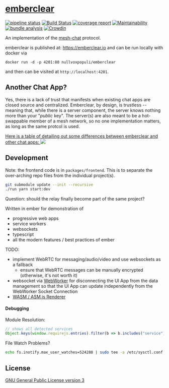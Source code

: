 # [emberclear](https://emberclear.io)
[![pipeline status](https://gitlab.com/NullVoxPopuli/emberclear/badges/master/pipeline.svg)](https://gitlab.com/NullVoxPopuli/emberclear/commits/master)
[![Build Status](https://travis-ci.com/NullVoxPopuli/emberclear.svg?branch=master)](https://travis-ci.com/NullVoxPopuli/emberclear)
[![coverage report](https://gitlab.com/NullVoxPopuli/emberclear/badges/master/coverage.svg)](https://nullvoxpopuli.gitlab.io/emberclear/master/coverage)
[![Maintainability](https://api.codeclimate.com/v1/badges/3f2faa686db3db3a52f8/maintainability)](https://codeclimate.com/github/NullVoxPopuli/emberclear/maintainability)
[![bundle analysis](https://img.shields.io/badge/bundle-analysis-blue.svg)](https://nullvoxpopuli.gitlab.io/emberclear/master/bundle.html)
[![Crowdin](https://d322cqt584bo4o.cloudfront.net/emberclear/localized.svg)](https://crowdin.com/project/emberclear)



An implementation of the [mesh-chat](https://github.com/neuravion/mesh-chat) protocol.


emberclear is published at: https://emberclear.io
and can be run locally with docker via
```
docker run -d -p 4201:80 nullvoxpopuli/emberclear
```
and then can be visited at `http://localhost:4201`.

## Another Chat App?

Yes, there is a lack of trust that manifests when existing chat apps are closed source and centralized. Emberclear, by design, is trustless -- meaning that, while there is a server component, the server knows nothing more than your "_public_ key".  The server(s) are also meant to be a hot-swappable member of a mesh network, so no one implementation matters, as long as the same protcol is used.

<a href='https://docs.google.com/spreadsheets/d/116MpTXfga_f8N0tLSY_Glt_fd4GIag9T5-P_mag7RlQ/edit#gid=0'  target='_blank'>
  Here is a table of detailing out some differences between emberclear and other chat apps:
  <img src='https://gitlab.com/NullVoxPopuli/emberclear/raw/master/images/comparison.png'>
</a>

## Development

Note: the frontend code is in `packages/frontend`. This is to separate the over-arching  repo files from the individual project(s).

```bash
git submodule update --init --recursive
./run yarn start:dev
```

Question: should the relay finally become part of the same project?

Written in ember for demonstration of
 - progressive web apps
 - service workers
 - websockets
 - typescript
 - all the modern features / best practices of ember


TODO:
 - implement WebRTC for messaging/audio/video and use websockets as a fallback
   - ensure that WebRTC messages can be manually encrypted (otherwise, it's not worth it)
 - websocket via [WebWorker](https://developer.mozilla.org/en-US/docs/Web/API/Web_Workers_API/Using_web_workers) for disconnecting the UI App from the data management so that the UI App can update independently from the WebWorker Socket Connection
 - [WASM / ASM.js Renderer](https://github.com/201-created/emberconf-schedule-2018/compare/master...asmjs?expand=1)

#### Debugging

Module Resolution:
```js
// shows all detected services
Object.keys(window.requirejs.entries).filter(b => b.includes("service"))
```

File Watch Problems?
```bash
echo fs.inotify.max_user_watches=524288 | sudo tee -a /etc/sysctl.conf && sudo sysctl -p
```



## License

[GNU General Public License version 3](https://tldrlegal.com/license/gnu-general-public-license-v3-(gpl-3)#summary)
